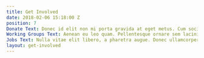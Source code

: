 ```yaml
---
title: Get Involved
date: 2018-02-06 15:18:00 Z
position: 7
Donate Text: Donec id elit non mi porta gravida at eget metus. Cum sociis natoque penatibus et magnis dis parturient montes, nascetur ridiculus mus.
Working Groups Text: Aenean eu leo quam. Pellentesque ornare sem lacinia quam venenatis vestibulum. Nullam quis risus eget urna mollis ornare vel eu leo.
Jobs Text: Nulla vitae elit libero, a pharetra augue. Donec ullamcorper nulla non metus auctor fringilla.
layout: get-involved
---
```

